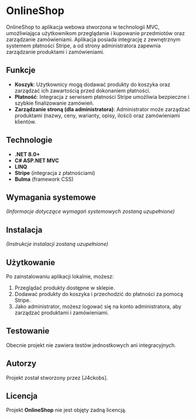 # OnlineShop

OnlineShop to aplikacja webowa stworzona w technologii MVC, umożliwiająca użytkownikom przeglądanie i kupowanie przedmiotów oraz zarządzanie zamówieniami. Aplikacja posiada integrację z zewnętrznym systemem płatności Stripe, a od strony administratora zapewnia zarządzanie produktami i zamówieniami.

## Funkcje

- **Koszyk**: Użytkownicy mogą dodawać produkty do koszyka oraz zarządzać ich zawartością przed dokonaniem płatności.
- **Płatność**: Integracja z serwisem płatności Stripe umożliwia bezpieczne i szybkie finalizowanie zamówień.
- **Zarządzanie stroną (dla administratora)**: Administrator może zarządzać produktami (nazwy, ceny, warianty, opisy, ilości) oraz zamówieniami klientów.

## Technologie
- **.NET 8.0+**
- **C# ASP.NET MVC**
- **LINQ**
- **Stripe** (integracja z płatnościami)
- **Bulma** (framework CSS)

## Wymagania systemowe

_(Informacje dotyczące wymagań systemowych zostaną uzupełnione)_

## Instalacja

_(Instrukcje instalacji zostaną uzupełnione)_

## Użytkowanie

Po zainstalowaniu aplikacji lokalnie, możesz:

1. Przeglądać produkty dostępne w sklepie.
2. Dodawać produkty do koszyka i przechodzić do płatności za pomocą Stripe.
3. Jako administrator, możesz logować się na konto administratora, aby zarządzać produktami i zamówieniami.

## Testowanie

Obecnie projekt nie zawiera testów jednostkowych ani integracyjnych.

## Autorzy

Projekt został stworzony przez [J4ckobs].

## Licencja

Projekt **OnlineShop** nie jest objęty żadną licencją.
